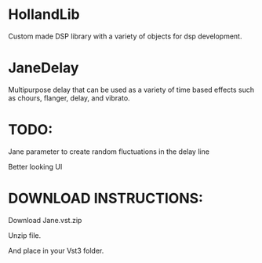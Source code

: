 # HollandLib 

Custom made DSP library with a variety of objects for dsp development.

# JaneDelay 

Multipurpose delay that can be used as a variety of time based effects such as chours, flanger, delay, and vibrato.

# TODO:

Jane parameter to create random fluctuations in the delay line  

Better looking UI

# DOWNLOAD INSTRUCTIONS:

Download Jane.vst.zip

Unzip file.

And place in your Vst3 folder.
